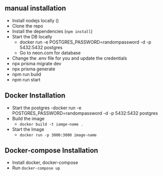 ##  manual installation
 - Install nodejs locally ()
 - Clone the repo
 - Install the dependencies (`npm install`)
 - Start the DB locally
     - docker run -e POSTGRES_PASSWORD=randompassword -d -p 5432:5432 postgres
     - Go to neon.com for database
 - Change the .env file for you and update the credentials
 - npx prisma migrate dev
 - npx prisma generate
 - npm run build
 - npm run start


## Docker Installation
 - Start the postgres
    -docker run -e POSTGRES_PASSWORD=randompassword -d -p 5432:5432 postgres
 - Build the image  
    - `docker build -t iamge-name .`
 - Start the Image
   -  `docker run -p 3000:3000 image-name`


## Docker-compose  Installation

- Install docker, docker-compose
- Run `docker-compose up`